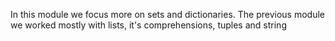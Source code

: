 In this module we focus more on sets and dictionaries. The previous module we worked mostly with lists, it's comprehensions, tuples and string
